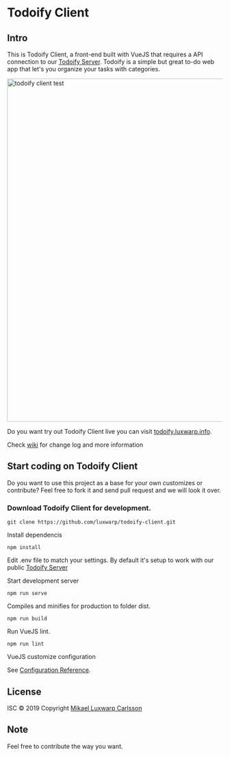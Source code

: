 # Todoify Client

## Intro

This is Todoify Client, a front-end built with VueJS that requires a API connection to our [Todoify Server](https://github.com/luxwarp/todoify-server).
Todoify is a simple but great to-do web app that let's you organize your tasks with categories.

[<img src="https://i.imgur.com/LJ555Rw.gif" width="800" alt="todoify client test">](https://i.imgur.com/LJ555Rw.gif)

Do you want try out Todoify Client live you can visit [todoify.luxwarp.info](https://todoify.luxwarp.info).

Check [wiki](https://github.com/luxwarp/todoify-client/wiki) for change log and more information

## Start coding on Todoify Client

Do you want to use this project as a base for your own customizes or contribute?
Feel free to fork it and send pull request and we will look it over.

### Download Todoify Client for development.

```
git clone https://github.com/luxwarp/todoify-client.git
```

Install dependencis

```
npm install
```

Edit .env file to match your settings. By default it's setup to work with our public [Todoify Server](https://github.com/luxwarp/todoify-server)

Start development server

```
npm run serve
```

Compiles and minifies for production to folder dist.

```
npm run build
```

Run VueJS lint.

```
npm run lint
```

VueJS customize configuration

See [Configuration Reference](https://cli.vuejs.org/config/).

## License

ISC © 2019 Copyright [Mikael Luxwarp Carlsson](https://luxwarp.info)

## Note

Feel free to contribute the way you want.
